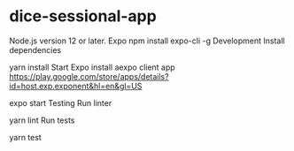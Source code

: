 # dice-sessional-app
Node.js version 12 or later.
Expo
npm install expo-cli -g
Development
Install dependencies

yarn install
Start Expo
install aexpo client app
https://play.google.com/store/apps/details?id=host.exp.exponent&hl=en&gl=US

expo start
Testing
Run linter

yarn lint
Run tests

yarn test
